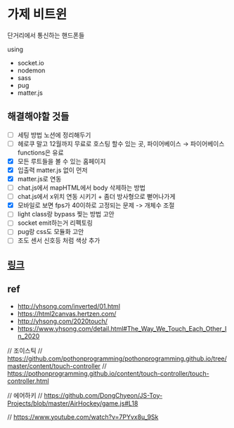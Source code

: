 # 가제 비트윈

단거리에서 통신하는 핸드폰들

using

- socket.io
- nodemon
- sass
- pug
- matter.js

## 해결해야할 것들

- [ ] 세팅 방법 노션에 정리해두기
- [ ] 헤로쿠 말고 12월까지 무료로 호스팅 할수 있는 곳, 파이어베이스 → 파이어베이스 functions은 유료
- [x] 모든 루트들을 볼 수 있는 홈페이지
- [x] 입출력 matter.js 없이 먼저
- [x] matter.js로 연동
- [ ] chat.js에서 mapHTML에서 body 삭제하는 방법
- [ ] chat.js에서 x위치 연동 시키기 + 좀더 방사형으로 뻗어나가게
- [x] 모바일로 보면 fps가 40이하로 고정되는 문제 -> 개체수 조절
- [ ] light class랑 bypass 찢는 방법 고안
- [ ] socket emit하는거 리펙토링
- [ ] pug랑 css도 모듈화 고안
- [ ] 조도 센서 신호등 처럼 색상 추가

## [링크](https://between-gz.herokuapp.com/)

## ref

- http://yhsong.com/inverted/01.html
- https://html2canvas.hertzen.com/
- http://yhsong.com/2020touch/
- https://www.yhsong.com/detail.html#The_Way_We_Touch_Each_Other_In_2020

// 조이스틱
// https://github.com/pothonprogramming/pothonprogramming.github.io/tree/master/content/touch-controller
// https://pothonprogramming.github.io/content/touch-controller/touch-controller.html

// 에어하키
// https://github.com/DongChyeon/JS-Toy-Projects/blob/master/AirHockey/game.js#L18

// https://www.youtube.com/watch?v=7PYvx8u_9Sk
